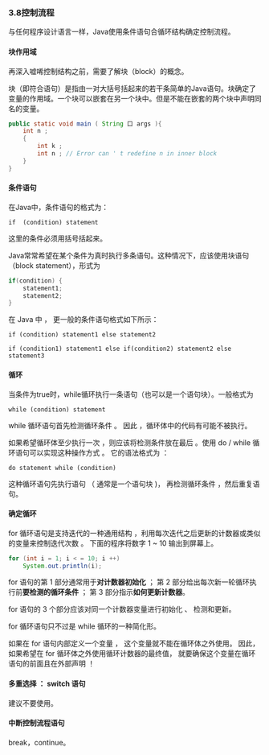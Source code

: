 ### 3.8控制流程

与任何程序设计语言一样，Java使用条件语句合循环结构确定控制流程。

#### 块作用域

再深入嘘唏控制结构之前，需要了解块（block）的概念。

块（即符合语句）是指由一对大括号括起来的若干条简单的Java语句。块确定了变量的作用域。一个块可以嵌套在另一个块中。但是不能在嵌套的两个块中声明同名的变量。

```java
public static void main ( String 口 args ){
    int n ;
    {
        int k ;
        int n ; // Error can ' t redefine n in inner block
    }
}
```

#### 条件语句

在Java中，条件语句的格式为：

`if  (condition) statement`

这里的条件必须用括号括起来。

Java常常希望在某个条件为真时执行多条语句。这种情况下，应该使用块语句（block statement），形式为

```java
if(condition) {
    statement1;
    statement2;
}
```

在 Java 中 ， 更一般的条件语句格式如下所示：

`if (condition) statement1 else statement2`

`if (condition1) statement1 else if(condition2) statement2 else statement3`

#### 循环

当条件为true时，while循环执行一条语句（也可以是一个语句块）。一般格式为

`while (condition) statement` 

while 循环语句首先检测循环条件 。 因此 ，循环体中的代码有可能不被执行。

如果希望循环体至少执行一次 ，则应该将检测条件放在最后 。使用 do / while 循环语句可以实现这种操作方式
。 它的语法格式为 ：

`do statement while (condition)` 

这种循环语句先执行语句 （ 通常是一个语句块 )， 再检测循环条件 ，然后重复语句。

#### 确定循环

for 循环语句是支持迭代的一种通用结构 ，利用每次迭代之后更新的计数器或类似的变量来控制迭代次数 。 下面的程序将数字 1 ~ 10 输出到屏幕上。

```java
for (int i = 1; i < = 10; i ++)
	System.out.println(i);
```

for 语句的第 1 部分通常用于**对计数器初始化** ； 第 2 部分给出每次新一轮循环执行前**要检测的循环条件** ； 第 3 部分指示**如何更新计数器**。

for 语句的 3 个部分应该对同一个计数器变量进行初始化 、 检测和更新。

for 循环语句只不过是 while 循环的一种简化形。

如果在 for 语句内部定义一个变量 ， 这个变量就不能在循环体之外使用。 因此，如果希望在 for 循环体之外使用循环计数器的最终值， 就要确保这个变量在循环语句的前面且在外部声明 ！

#### 多重选择 ： switch 语句

建议不要使用。

#### 中断控制流程语句

break，continue。

